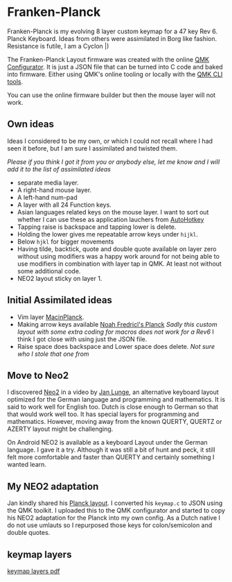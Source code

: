 # Franken-Planck

Franken-Planck is my evolving 8 layer custom keymap for a 47 key Rev 6. Planck Keyboard. 
Ideas from others were assimilated in Borg like fashion. Resistance is futile, I am a Cyclon |)

The Franken-Planck Layout firmware was created with the online [QMK Configurator](https://config.qmk.fm).
It is just a JSON file that can be turned into C code and baked into firmware. Either using QMK's online tooling or locally  with the [QMK CLI tools](https://docs.qmk.fm/#/cli).

You can use the online firmware builder but then the mouse layer will not work.

## Own ideas

Ideas I considered to be my own, or which I could not recall where I had seen it before, but I am sure I assimilated and twisted them.

_Please if you think I got it from you or anybody else, let me know and I will add it to the list of assimilated ideas_

* separate media layer.
* A right-hand mouse layer.
* A left-hand num-pad
* A layer with all 24 Function keys.
* Asian languages related keys on the mouse layer. I want to sort out whether I can use these as application lauchers from [AutoHotkey](https://www.autohotkey.com/)
* Tapping raise is backspace and tapping lower is delete.
* Holding the lower gives me repeatable arrow keys under `hijkl`.
* Below `hjkl` for bigger movements
* Having tilde, backtick, quote and double quote available on layer zero without using modifiers was a happy work around for not being able to use modifiers in combination with layer tap in QMK. At least not without some additional code.
* NEO2 layout sticky on layer 1.

## Initial Assimilated ideas

* Vim layer [MacinPlanck](https://macintacos.github.io/macinplanck-configuration).
* Making arrow keys available [Noah Fredricl's Planck](https://noahfrederick.com/log/the-planck-keyboard)
  _Sadly this custom layout with some extra coding for macros does not work for a Rev6_ I think I got close with using just the JSON file.
* Raise space does backspace and  Lower space does delete. _Not sure who I stole that one from_

## Move to Neo2

I discovered [Neo2](https://neo-layout.org) in a video by [Jan Lunge](https://www.youtube.com/watch?v=rhdMVXlnQIM), an alternative keyboard layout optimized for the German language and programming and mathematics.
It is said to work well for English too. Dutch is close enough to German so that that would work well too. It has special layers for programming and mathematics. However, moving away from the known QUERTY, QUERTZ or AZERTY layout might be challenging.

On Android NEO2 is available as a keyboard Layout under the German language. I gave it a try. Although it was still a bit of hunt and peck, it still felt more comfortable and faster than QUERTY and certainly something I wanted learn.

## My NEO2 adaptation

Jan  kindly shared his [Planck layout](https://blog.heaper.de/planck-neo2-config/). I converted his `keymap.c` to JSON using the QMK toolkit. I uploaded this to the QMK configurator and started to copy his NEO2 adaptation for the Planck into my own config.
 As a Dutch native I do not use umlauts so I repurposed those keys for colon/semicolon and double quotes.

## keymap layers

[keymap layers pdf](franken-planck.pdf)
